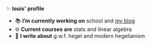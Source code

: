 ✨ **louis' profile**

- 📚 **I’m currently working on** school and [my blog](https://hegel.dk/)
- 🌐 **Current courses are** stats and linear algebra
- 🔮 **I write about** g.w.f. hegel and modern hegelianism
